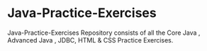 # Java-Practice-Exercises 
Java-Practice-Exercises Repository consists of all the Core Java , Advanced Java , JDBC, HTML & CSS Practice Exercises.
